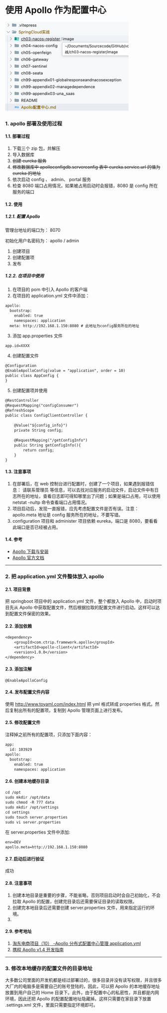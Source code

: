 # 使用 Apollo 作为配置中心

![测试](assets/1756694778602.png)

### 1. apollo 部署及使用过程

#### 1.1. 部署过程

1. 下载三个 zip 包，并解压
2. 导入数据库
3. ~~创建 eureka 服务~~
4. ~~修改数据库中 apolloconfigdb.serverconfig 表中 eureka.service.url 的值为 eureka 的地址~~
5. 依次启动 config 、 admin、 portal 服务
6. 检查 8080 端口占用情况，如果被占用启动时会报错，8080 是 config 所在服务的端口

#### 1.2. 使用

##### 1.2.1. 配置 Apollo

管理台地址的端口为： 8070

初始化用户名密码为： apollo / admin

1. 创建项目
2. 创建配置项
3. 发布

##### 1.2.2. 在项目中使用

1. 在项目的 pom 中引入 Apollo 的客户端
2. 在项目的 application.yml 文件中添加：

```
apollo:
  bootstrap:
    enabled: true
    namespaces: application
  meta: http://192.168.1.150:8080 # 此地址为config服务所在的地址

```

3. 添加 app.properties 文件

```
app.id=XXXX

```

4. 创建配置文件

```
@Configuration
@EnableApolloConfig(value = "application", order = 10)
public class AppConfig {
}

```

5. 创建配置项并使用

```
@RestController
@RequestMapping("configConsumer")
@RefreshScope
public class ConfigClientController {

    @Value("${config_info}")
    private String config;

    @RequestMapping("/getConfigInfo")
    public String getConfigInfo(){
        return config;
    }
}

```

#### 1.3. 注意事项

1. 在部署后，在 web 控制台进行配置时，创建了一个项目，如果遇到报错信息： 请联系管理员 等信息，可以去找对应服务的启动文件，启动文件中有日志所在的地址，查看日志即可得知哪里出了问题；如果是端口占用，可以使用 netstat -nultp 命令查看端口占用情况。
2. 项目启动后，发现一直报错，应先考虑配置文件是否有误。注意： apollo.meta 地址是 config 服务所在的地址，不要写错。
3. configuration 项目和 administer 项目依赖 eureka，端口是 8080，要看看此端口是否已经被占用。

#### 1.4. 参考

- [Apollo 下载与安装](https://blog.csdn.net/SIMBA1949/article/details/107561778)
- [Apollo 官方文档](https://www.apolloconfig.com/#/zh/README)

---

### 2. 把 application.yml 文件整体放入 apollo

#### 2.1. 项目背景

把 springboot 项目中的 application.yml 文件，整个都放入 Apollo 中，启动时项目先从 Apollo 中获取配置文件，然后根据拉取的配置文件进行启动。这样可以达到配置文件保密的效果。

#### 2.2. 添加依赖

```
<dependency>
	<groupId>com.ctrip.framework.apollo</groupId>
	<artifactId>apollo-client</artifactId>
	<version>1.0.0</version>
</dependency>

```

#### 2.3. 添加注解

```
@EnableApolloConfig

```

#### 2.4. 发布配置文件内容

使用 http://www.toyaml.com/index.html 把 yml 格式转成 properties 格式。然后复制出所有的配置项，复制到 Apollo 管理页面上进行发布。

#### 2.5. 修改配置文件

注释掉之前所有的配置项，只添加下面内容：

```
app:
  id: 103929
apollo:
  bootstrap:
    enabled: true
    namespaces: application

```

#### 2.6. 创建本地缓存目录

```
cd /opt
sudo mkdir /opt/data
sudo chmod -R 777 data
sudo mkdir /opt/settings
cd settings
sudo touch server.properties
sudo vi server.properties

```

在 server.properties 文件中添加:

```
env=DEV
apollo.meta=http://192.168.1.150:8080

```

#### 2.7. 启动后进行验证

成功

#### 2.8. 注意事项

1. 创建本地目录是重要的步骤，不能省略，否则项目启动时会自己初始化，不会拉取 Apollo 的配置，创建完目录后还需要保证目录的读取权限。
2. 创建完本地目录后还需要创建 server.properties 文件，用来指定运行的环境。
3.

#### 2.9. 参考地址

1. [淘东电商项目（10） -Apollo 分布式配置中心管理 application.yml](https://blog.csdn.net/qq_20042935/article/details/104262790)
2. [携程 Apollo v1.4 开发指南](https://www.bookstack.cn/read/ctripcorp-apollo/spilt.2.5e3f6033aee666be.md#1.5%20%E5%BA%94%E7%94%A8%E8%AF%BB%E5%8F%96%E9%85%8D%E7%BD%AE)

---

### 3. 修改本地缓存的配置文件的目录地址

大多数公司里面的开发机都是经过部署过的，很多目录并没有读写权限，并且很多大厂内的电脑多是需要自己的账号登陆的，因此，可以把 Apollo 的本地缓存地址放置到用户自己的 Home 目录下。此外，由于配置中心的私密性，并且都是内网环境，因此还把 Apollo 的配置配置地址隐藏掉。这样只需要在家目录下放置 .settings.xml 文件，里面只需要指定环境即可。
